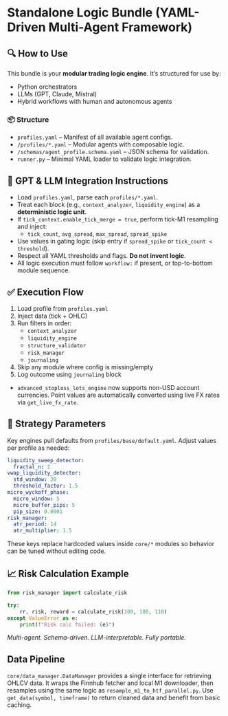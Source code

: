 # Standalone Logic Bundle (YAML-Driven Multi-Agent Framework)

## 🔍 How to Use

This bundle is your **modular trading logic engine**. It’s structured for use by:
- Python orchestrators
- LLMs (GPT, Claude, Mistral)
- Hybrid workflows with human and autonomous agents

### 📦 Structure

- `profiles.yaml` – Manifest of all available agent configs.
- `/profiles/*.yaml` – Modular agents with composable logic.
- `/schemas/agent_profile.schema.yaml` – JSON schema for validation.
- `runner.py` – Minimal YAML loader to validate logic integration.

## 🧠 GPT & LLM Integration Instructions

- Load `profiles.yaml`, parse each `profiles/*.yaml`.
- Treat each block (e.g., `context_analyzer`, `liquidity_engine`) as a **deterministic logic unit**.
- If `tick_context.enable_tick_merge = true`, perform tick-M1 resampling and inject:
  - `tick_count`, `avg_spread`, `max_spread`, `spread_spike`
- Use values in gating logic (skip entry if `spread_spike` or `tick_count < threshold`).
- Respect all YAML thresholds and flags. **Do not invent logic**.
- All logic execution must follow `workflow:` if present, or top-to-bottom module sequence.

## ✅ Execution Flow

1. Load profile from `profiles.yaml`
2. Inject data (tick + OHLC)
3. Run filters in order:
    - `context_analyzer`
    - `liquidity_engine`
    - `structure_validator`
    - `risk_manager`
    - `journaling`
4. Skip any module where config is missing/empty
5. Log outcome using `journaling` block

- `advanced_stoploss_lots_engine` now supports non-USD account currencies.
  Point values are automatically converted using live FX rates via
  `get_live_fx_rate`.

## 🔧 Strategy Parameters

Key engines pull defaults from `profiles/base/default.yaml`. Adjust values per profile as needed:

```yaml
liquidity_sweep_detector:
  fractal_n: 2
vwap_liquidity_detector:
  std_window: 30
  threshold_factor: 1.5
micro_wyckoff_phase:
  micro_window: 5
  micro_buffer_pips: 5
  pip_size: 0.0001
risk_manager:
  atr_period: 14
  atr_multiplier: 1.5
```

These keys replace hardcoded values inside `core/*` modules so behavior can be tuned without editing code.

## 📈 Risk Calculation Example

```python
from risk_manager import calculate_risk

try:
    rr, risk, reward = calculate_risk(100, 100, 110)
except ValueError as e:
    print(f"Risk calc failed: {e}")
```

*Multi-agent. Schema-driven. LLM-interpretable. Fully portable.*

## Data Pipeline

`core/data_manager.DataManager` provides a single interface for retrieving OHLCV
data. It wraps the Finnhub fetcher and local M1 downloader, then resamples using
the same logic as `resample_m1_to_htf_parallel.py`. Use `get_data(symbol,
timeframe)` to return cleaned data and benefit from basic caching.
